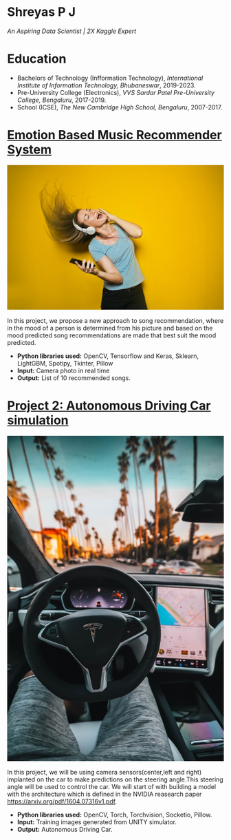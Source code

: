 
# Shreyas P J
*An Aspiring Data Scientist | 2X Kaggle Expert*

# Education
* Bachelors of Technology (Infformation Technology), *International Institute of Information Technology, Bhubaneswar*, 2019-2023.
* Pre-University College (Electronics), *VVS Sardar Patel Pre-University College, Bengaluru*, 2017-2019.
* School (ICSE), *The New Cambridge High School, Bengaluru*, 2007-2017.

# [Emotion Based Music Recommender System](https://github.com/shreyaspj20/Music-recommendation-system)
![alt text](bruce-mars-DBGwy7s3QY0-unsplash.jpg)


In this project, we propose a new approach to song recommendation, where in the mood of a person is determined from his picture and based on the mood predicted song recommendations are made that best suit the mood predicted.
* **Python libraries used:** OpenCV, Tensorflow and Keras, Sklearn, LightGBM, Spotipy, Tkinter, Pillow
* **Input:** Camera photo in real time
* **Output:** List of 10 recommended songs.

# [Project 2: Autonomous Driving Car simulation](https://github.com/shreyaspj20/Autonomous-Driving-Car-simulation-using-Pytorch)
![alt text](roberto-nickson-Ddjl0Cicdr4-unsplash.jpg)



In this project, we will be using camera sensors(center,left and right) implanted on the car to make predictions on the steering angle.This steering angle will be used to control the car. We will start of with building a model with the architecture which is defined in the NVIDIA reasearch paper https://arxiv.org/pdf/1604.07316v1.pdf. 
* **Python libraries used:** OpenCV, Torch, Torchvision, Socketio, Pillow.
* **Input:** Training images generated from UNITY simulator.
* **Output:** Autonomous Driving Car.
